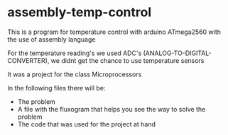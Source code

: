 # assembly-temp-control
This is a program for temperature control with arduino ATmega2560 with the use of assembly language

For the temperature reading's we used ADC's (ANALOG-TO-DIGITAL-CONVERTER), we didnt get the chance to use temperature sensors

It was a project for the class Microprocessors

In the following files there will be:
- The problem
- A file with the fluxogram that helps you see the way to solve the problem
- The code that was used for the project at hand





